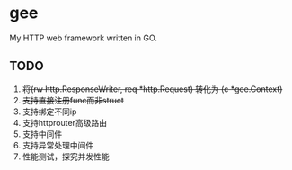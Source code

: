 # gee
My HTTP web framework written in GO.

## TODO
1. ~~将(rw http.ResponseWriter, req *http.Request) 转化为 (c *gee.Context)~~
2. ~~支持直接注册func而非struct~~
3. ~~支持绑定不同ip~~
4. 支持httprouter高级路由
5. 支持中间件
6. 支持异常处理中间件
7. 性能测试，探究并发性能
